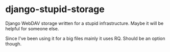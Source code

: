 django-stupid-storage
=====================

Django WebDAV storage written for a stupid infrastructure. Maybe it will be helpful for someone else.

Since I've been using it for a big files mainly it uses RQ. Should be an option though. 
